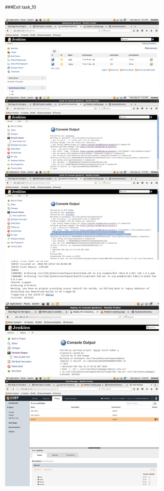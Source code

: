 ###Exit task_10 
##
![](/exit_task10/sources/Screenshot.png)
![](/exit_task10/sources/Screenshot-1.png)
![](/exit_task10/sources/Screenshot-2.png)
![](/exit_task10/sources/Screenshot-3.png)
![](/exit_task10/sources/Screenshot-4.png)
![](/exit_task10/sources/Screenshot-5.png)
